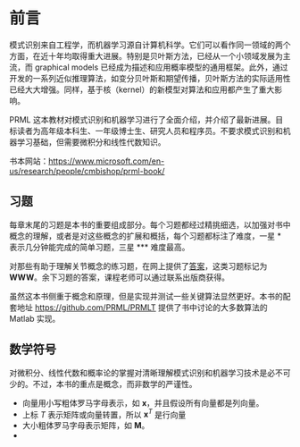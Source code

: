 # 前言

模式识别来自工程学，而机器学习源自计算机科学。它们可以看作同一领域的两个方面，在近十年均取得重大进展。特别是贝叶斯方法，已经从一个小领域发展为主流，而 graphical models 已经成为描述和应用概率模型的通用框架。此外，通过开发的一系列近似推理算法，如变分贝叶斯和期望传播，贝叶斯方法的实际适用性已经大大增强。同样，基于核（kernel）的新模型对算法和应用都产生了重大影响。

PRML 这本教材对模式识别和机器学习进行了全面介绍，并介绍了最新进展。目标读者为高年级本科生、一年级博士生、研究人员和程序员。不要求模式识别和机器学习基础，但需要微积分和线性代数知识。

书本网站：https://www.microsoft.com/en-us/research/people/cmbishop/prml-book/

## 习题

每章末尾的习题是本书的重要组成部分。每个习题都经过精挑细选，以加强对书中概念的理解，或者是对这些概念的扩展和概括，每个习题都标注了难度，一星 * 表示几分钟能完成的简单习题，三星 *** 难度最高。

对那些有助于理解关节概念的练习题，在网上提供了[答案](https://www.microsoft.com/en-us/research/wp-content/uploads/2016/05/prml-web-sol-2009-09-08.pdf)，这类习题标记为 **WWW**。余下习题的答案，课程老师可以通过联系出版商获得。

虽然这本书侧重于概念和原理，但是实现并测试一些关键算法显然更好。本书的配套地址 https://github.com/PRML/PRMLT 提供了书中讨论的大多数算法的 Matlab 实现。

## 数学符号

对微积分、线性代数和概率论的掌握对清晰理解模式识别和机器学习技术是必不可少的。不过，本书的重点是概念，而非数学的严谨性。

- 向量用小写粗体罗马字母表示，如 $\mathbf{x}$，并且假设所有向量都是列向量。
- 上标 $T$ 表示矩阵或向量转置，所以 $\mathbf{x}^T$ 是行向量
- 大小粗体罗马字母表示矩阵，如 $\mathbf{M}$。
- 

